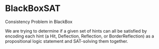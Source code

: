 # BlackBoxSAT
Consistency Problem in BlackBox

We are trying to determine if a given set of hints can all be satisfied by encoding each hint (a Hit, Deflection, Reflection, or BorderReflection) 
as a propositional logic statement and SAT-solving them together. 
